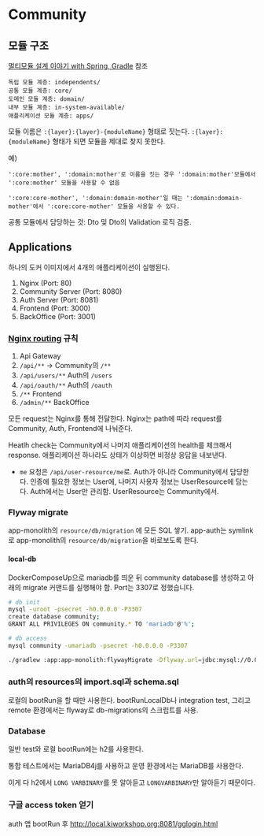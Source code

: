 # Community

## 모듈 구조

[멀티모듈 설계 이야기 with Spring, Gradle](https://woowabros.github.io/study/2019/07/01/multi-module.html) 참조

```
독립 모듈 계층: independents/
공통 모듈 계층: core/
도메인 모듈 계층: domain/
내부 모듈 계층: in-system-available/
애플리케이션 모듈 계층: apps/
```

모듈 이름은 `:{layer}:{layer}-{moduleName}` 형태로 짓는다. `:{layer}:{moduleName}` 형태가 되면 모듈을 제대로 찾지 못한다.

예)

```
':core:mother', ':domain:mother'로 이름을 짓는 경우 ':domain:mother'모듈에서 ':core:mother' 모듈을 사용할 수 없음

':core:core-mother', ':domain:domain-mother'일 때는 ':domain:domain-mother'에서 ':core:core-mother' 모듈을 사용할 수 있다.
```

공통 모듈에서 담당하는 것: Dto 및 Dto의 Validation 로직 검증.

## Applications

하나의 도커 이미지에서 4개의 애플리케이션이 실행된다.

1. Nginx (Port: 80)
2. Community Server (Port: 8080)
3. Auth Server (Port: 8081)
4. Frontend (Port: 3000)
5. BackOffice (Port: 3001)

### [Nginx routing](https://gist.github.com/soheilhy/8b94347ff8336d971ad0) 규칙 

1. Api Gateway
2. `/api/**` ->  Community의 `/**`
3. `/api/users/**` Auth의 `/users`
4. `/api/oauth/**` Auth의 `/oauth`
5. `/**` Frontend
6. `/admin/**` BackOffice

모든 request는 Nginx를 통해 전달한다. Nginx는 path에 따라 request를 Community, Auth, Frontend에 나눠준다.

Heatlh check는 Community에서 나머지 애플리케이션의 health를 체크해서 response. 애플리케이션 하나라도 상태가 이상하면 비정상 응답을 내보낸다.

* `me` 요청은 `/api/user-resource/me`로. Auth가 아니라 Community에서 담당한다. 인증에 필요한 정보는 User에, 나머지 사용자 정보는 UserResource에 담는다. Auth에서는 User만 관리함. UserResource는 Community에서.

### Flyway migrate

app-monolith의 `resource/db/migration` 에 모든 SQL 쌓기. app-auth는 symlink로 app-monolith의 `resource/db/migration`을 바로보도록 한다. 

#### local-db
DockerComposeUp으로 mariadb를 띄운 뒤 community database를 생성하고 아래의 migrate 커맨드를 실행해야 함. Port는 3307로 정했습니다.

```bash
# db init
mysql -uroot -psecret -h0.0.0.0 -P3307
create database community;
GRANT ALL PRIVILEGES ON community.* TO 'mariadb'@'%';
```

```bash
# db access
mysql community -umariadb -psecret -h0.0.0.0 -P3307
```

```bash
./gradlew :app:app-monolith:flywayMigrate -Dflyway.url=jdbc:mysql://0.0.0.0:3307/community -Dflyway.user=mariadb -Dflyway.password=secret
```

### auth의 resources의 import.sql과 schema.sql

로컬의 bootRun을 할 때만 사용한다. bootRunLocalDb나 integration test, 그리고 remote 환경에서는 flyway로 db-migrations의 스크립트를 사용. 

### Database

일반 test와 로컬 bootRun에는 h2를 사용한다.

통합 테스트에서는 MariaDB4j를 사용하고 운영 환경에서는 MariaDB를 사용한다.

이게 다 h2에서 `LONG VARBINARY`를 못 알아듣고 `LONGVARBINARY`만 알아듣기 때문이다.

### 구글 access token 얻기

auth 앱 bootRun 후
http://local.kiworkshop.org:8081/gglogin.html
